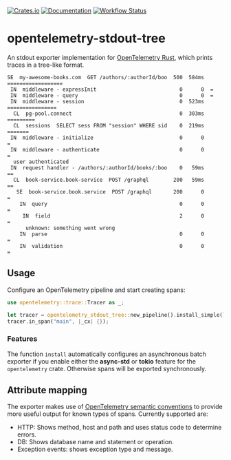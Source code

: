 [![Crates.io](https://img.shields.io/crates/v/opentelemetry-stdout-tree.svg)](https://crates.io/crates/opentelemetry-stdout-tree)
[![Documentation](https://docs.rs/opentelemetry-stdout-tree/badge.svg)](https://docs.rs/opentelemetry-stdout-tree)
[![Workflow Status](https://github.com/frigus02/opentelemetry-stdout-tree/workflows/CI/badge.svg)](https://github.com/frigus02/opentelemetry-stdout-tree/actions?query=workflow%3A%22CI%22)

# opentelemetry-stdout-tree

An stdout exporter implementation for [OpenTelemetry Rust], which prints traces in a tree-like
format.

[opentelemetry rust]: https://github.com/open-telemetry/opentelemetry-rust

```
SE  my-awesome-books.com  GET /authors/:authorId/boo  500  584ms  ==================
 IN  middleware - expressInit                           0      0  =
 IN  middleware - query                                 0      0  =
 IN  middleware - session                               0  523ms  ================
  CL  pg-pool.connect                                   0  303ms  =========
  CL  sessions  SELECT sess FROM "session" WHERE sid    0  219ms           =======
 IN  middleware - initialize                            0      0                  =
 IN  middleware - authenticate                          0      0                  =
  user authenticated
 IN  request handler - /authors/:authorId/books/:boo    0   59ms                  ==
  CL  book-service.book-service  POST /graphql        200   59ms                  ==
   SE  book-service.book.service  POST /graphql       200      0                   =
    IN  query                                           0      0                   =
     IN  field                                          2      0                   =
      unknown: something went wrong
    IN  parse                                           0      0                   =
    IN  validation                                      0      0                   =
```

## Usage

Configure an OpenTelemetry pipeline and start creating spans:

```rust
use opentelemetry::trace::Tracer as _;

let tracer = opentelemetry_stdout_tree::new_pipeline().install_simple();
tracer.in_span("main", |_cx| {});
```

### Features

The function `install` automatically configures an asynchronous batch exporter if you enable
either the **async-std** or **tokio** feature for the `opentelemetry` crate. Otherwise spans
will be exported synchronously.

## Attribute mapping

The exporter makes use of [OpenTelemetry semantic conventions] to provide more useful output
for known types of spans. Currently supported are:

- HTTP: Shows method, host and path and uses status code to determine errors.
- DB: Shows database name and statement or operation.
- Exception events: shows exception type and message.

[opentelemetry semantic conventions]: https://github.com/open-telemetry/opentelemetry-specification/tree/master/specification/trace/semantic_conventions
